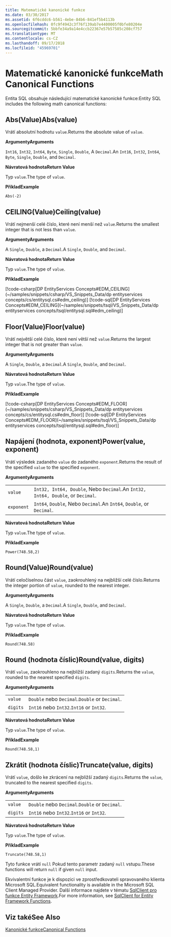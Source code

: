 ```yaml
---
title: Matematické kanonické funkce
ms.date: 03/30/2017
ms.assetid: 6f6cddc6-b561-4ebe-84b6-841ef5b4113b
ms.openlocfilehash: 0fc9f4942c3f76f139ab7e4400005f0bfe80204e
ms.sourcegitcommit: 5bbfe34a9a14e4ccb22367e57b57585c208cf757
ms.translationtype: MT
ms.contentlocale: cs-CZ
ms.lasthandoff: 09/17/2018
ms.locfileid: "45969701"
---
```

# <a name="math-canonical-functions"></a><span data-ttu-id="d6647-102">Matematické kanonické funkce</span><span class="sxs-lookup"><span data-stu-id="d6647-102">Math Canonical Functions</span></span>

<span data-ttu-id="d6647-103">Entita SQL obsahuje následující matematické kanonické funkce:</span><span class="sxs-lookup"><span data-stu-id="d6647-103">Entity SQL includes the following math canonical functions:</span></span>
  
## <a name="absvalue"></a><span data-ttu-id="d6647-104">Abs(Value)</span><span class="sxs-lookup"><span data-stu-id="d6647-104">Abs(value)</span></span>

<span data-ttu-id="d6647-105">Vrátí absolutní hodnotu `value`.</span><span class="sxs-lookup"><span data-stu-id="d6647-105">Returns the absolute value of `value`.</span></span>

<span data-ttu-id="d6647-106">**Argumenty**</span><span class="sxs-lookup"><span data-stu-id="d6647-106">**Arguments**</span></span>

<span data-ttu-id="d6647-107">`Int16`, `Int32`, `Int64`, `Byte`, `Single`, `Double`, A `Decimal`.</span><span class="sxs-lookup"><span data-stu-id="d6647-107">An `Int16`, `Int32`, `Int64`, `Byte`, `Single`, `Double`, and `Decimal`.</span></span>

<span data-ttu-id="d6647-108">**Návratová hodnota**</span><span class="sxs-lookup"><span data-stu-id="d6647-108">**Return Value**</span></span>

<span data-ttu-id="d6647-109">Typ `value`.</span><span class="sxs-lookup"><span data-stu-id="d6647-109">The type of `value`.</span></span>

<span data-ttu-id="d6647-110">**Příklad**</span><span class="sxs-lookup"><span data-stu-id="d6647-110">**Example**</span></span>

`Abs(-2)`

## <a name="ceilingvalue"></a><span data-ttu-id="d6647-111">CEILING(Value)</span><span class="sxs-lookup"><span data-stu-id="d6647-111">Ceiling(value)</span></span>

<span data-ttu-id="d6647-112">Vrátí nejmenší celé číslo, které není menší než `value`.</span><span class="sxs-lookup"><span data-stu-id="d6647-112">Returns the smallest integer that is not less than `value`.</span></span>

<span data-ttu-id="d6647-113">**Argumenty**</span><span class="sxs-lookup"><span data-stu-id="d6647-113">**Arguments**</span></span>

<span data-ttu-id="d6647-114">A `Single`, `Double`, a `Decimal`.</span><span class="sxs-lookup"><span data-stu-id="d6647-114">A `Single`, `Double`, and `Decimal`.</span></span>

<span data-ttu-id="d6647-115">**Návratová hodnota**</span><span class="sxs-lookup"><span data-stu-id="d6647-115">**Return Value**</span></span>

<span data-ttu-id="d6647-116">Typ `value`.</span><span class="sxs-lookup"><span data-stu-id="d6647-116">The type of `value`.</span></span>

<span data-ttu-id="d6647-117">**Příklad**</span><span class="sxs-lookup"><span data-stu-id="d6647-117">**Example**</span></span>

[!code-csharp[DP EntityServices Concepts#EDM_CEILING](~/samples/snippets/csharp/VS_Snippets_Data/dp entityservices concepts/cs/entitysql.cs#edm_ceiling)]
[!code-sql[DP EntityServices Concepts#EDM_CEILING](~/samples/snippets/tsql/VS_Snippets_Data/dp entityservices concepts/tsql/entitysql.sql#edm_ceiling)]

## <a name="floorvalue"></a><span data-ttu-id="d6647-118">Floor(Value)</span><span class="sxs-lookup"><span data-stu-id="d6647-118">Floor(value)</span></span>

<span data-ttu-id="d6647-119">Vrátí největší celé číslo, které není větší než `value`.</span><span class="sxs-lookup"><span data-stu-id="d6647-119">Returns the largest integer that is not greater than `value`.</span></span>

<span data-ttu-id="d6647-120">**Argumenty**</span><span class="sxs-lookup"><span data-stu-id="d6647-120">**Arguments**</span></span>

<span data-ttu-id="d6647-121">A `Single`, `Double`, a `Decimal`.</span><span class="sxs-lookup"><span data-stu-id="d6647-121">A `Single`, `Double`, and `Decimal`.</span></span>

<span data-ttu-id="d6647-122">**Návratová hodnota**</span><span class="sxs-lookup"><span data-stu-id="d6647-122">**Return Value**</span></span>

<span data-ttu-id="d6647-123">Typ `value`.</span><span class="sxs-lookup"><span data-stu-id="d6647-123">The type of `value`.</span></span>

<span data-ttu-id="d6647-124">**Příklad**</span><span class="sxs-lookup"><span data-stu-id="d6647-124">**Example**</span></span>

[!code-csharp[DP EntityServices Concepts#EDM_FLOOR](~/samples/snippets/csharp/VS_Snippets_Data/dp entityservices concepts/cs/entitysql.cs#edm_floor)]
[!code-sql[DP EntityServices Concepts#EDM_FLOOR](~/samples/snippets/tsql/VS_Snippets_Data/dp entityservices concepts/tsql/entitysql.sql#edm_floor)]

## <a name="powervalue-exponent"></a><span data-ttu-id="d6647-125">Napájení (hodnota, exponent)</span><span class="sxs-lookup"><span data-stu-id="d6647-125">Power(value, exponent)</span></span>

<span data-ttu-id="d6647-126">Vrátí výsledek zadaného `value` do zadaného `exponent`.</span><span class="sxs-lookup"><span data-stu-id="d6647-126">Returns the result of the specified `value` to the specified `exponent`.</span></span>

<span data-ttu-id="d6647-127">**Argumenty**</span><span class="sxs-lookup"><span data-stu-id="d6647-127">**Arguments**</span></span>

|  |  |
|--|--|
|`value` | <span data-ttu-id="d6647-128">`Int32, Int64, Double`, Nebo `Decimal`.</span><span class="sxs-lookup"><span data-stu-id="d6647-128">An `Int32, Int64, Double`, or `Decimal`.</span></span> |
|`exponent` | <span data-ttu-id="d6647-129">`Int64`, `Double`, Nebo `Decimal`.</span><span class="sxs-lookup"><span data-stu-id="d6647-129">An `Int64`, `Double`, or `Decimal`.</span></span> |

<span data-ttu-id="d6647-130">**Návratová hodnota**</span><span class="sxs-lookup"><span data-stu-id="d6647-130">**Return Value**</span></span>

<span data-ttu-id="d6647-131">Typ `value`.</span><span class="sxs-lookup"><span data-stu-id="d6647-131">The type of `value`.</span></span>

<span data-ttu-id="d6647-132">**Příklad**</span><span class="sxs-lookup"><span data-stu-id="d6647-132">**Example**</span></span>

`Power(748.58,2)`

## <a name="roundvalue"></a><span data-ttu-id="d6647-133">Round(Value)</span><span class="sxs-lookup"><span data-stu-id="d6647-133">Round(value)</span></span>

<span data-ttu-id="d6647-134">Vrátí celočíselnou část `value`, zaokrouhlený na nejbližší celé číslo.</span><span class="sxs-lookup"><span data-stu-id="d6647-134">Returns the integer portion of `value`, rounded to the nearest integer.</span></span>

<span data-ttu-id="d6647-135">**Argumenty**</span><span class="sxs-lookup"><span data-stu-id="d6647-135">**Arguments**</span></span>

<span data-ttu-id="d6647-136">A `Single`, `Double`, a `Decimal`.</span><span class="sxs-lookup"><span data-stu-id="d6647-136">A `Single`, `Double`, and `Decimal`.</span></span>

<span data-ttu-id="d6647-137">**Návratová hodnota**</span><span class="sxs-lookup"><span data-stu-id="d6647-137">**Return Value**</span></span>

<span data-ttu-id="d6647-138">Typ `value`.</span><span class="sxs-lookup"><span data-stu-id="d6647-138">The type of `value`.</span></span>

<span data-ttu-id="d6647-139">**Příklad**</span><span class="sxs-lookup"><span data-stu-id="d6647-139">**Example**</span></span>

`Round(748.58)`

## <a name="roundvalue-digits"></a><span data-ttu-id="d6647-140">Round (hodnota číslic)</span><span class="sxs-lookup"><span data-stu-id="d6647-140">Round(value, digits)</span></span>

<span data-ttu-id="d6647-141">Vrátí `value`, zaokrouhleno na nejbližší zadaný `digits`.</span><span class="sxs-lookup"><span data-stu-id="d6647-141">Returns the `value`, rounded to the nearest specified `digits`.</span></span>

<span data-ttu-id="d6647-142">**Argumenty**</span><span class="sxs-lookup"><span data-stu-id="d6647-142">**Arguments**</span></span>

|  |  |
|--|--|
|`value`|<span data-ttu-id="d6647-143">`Double` nebo `Decimal`.</span><span class="sxs-lookup"><span data-stu-id="d6647-143">`Double` or `Decimal`.</span></span>|
|`digits`|<span data-ttu-id="d6647-144">`Int16` nebo `Int32`.</span><span class="sxs-lookup"><span data-stu-id="d6647-144">`Int16` or `Int32`.</span></span>|

<span data-ttu-id="d6647-145">**Návratová hodnota**</span><span class="sxs-lookup"><span data-stu-id="d6647-145">**Return Value**</span></span>

<span data-ttu-id="d6647-146">Typ `value`.</span><span class="sxs-lookup"><span data-stu-id="d6647-146">The type of `value`.</span></span>

<span data-ttu-id="d6647-147">**Příklad**</span><span class="sxs-lookup"><span data-stu-id="d6647-147">**Example**</span></span>

`Round(748.58,1)`

## <a name="truncatevalue-digits"></a><span data-ttu-id="d6647-148">Zkrátit (hodnota číslic)</span><span class="sxs-lookup"><span data-stu-id="d6647-148">Truncate(value, digits)</span></span>

<span data-ttu-id="d6647-149">Vrátí `value`, došlo ke zkrácení na nejbližší zadaný `digits`.</span><span class="sxs-lookup"><span data-stu-id="d6647-149">Returns the `value`, truncated to the nearest specified `digits`.</span></span>

<span data-ttu-id="d6647-150">**Argumenty**</span><span class="sxs-lookup"><span data-stu-id="d6647-150">**Arguments**</span></span>

|  |  |
|--|--|
|`value`|<span data-ttu-id="d6647-151">`Double` nebo `Decimal`.</span><span class="sxs-lookup"><span data-stu-id="d6647-151">`Double` or `Decimal`.</span></span>|
|`digits`|<span data-ttu-id="d6647-152">`Int16` nebo `Int32`.</span><span class="sxs-lookup"><span data-stu-id="d6647-152">`Int16` or `Int32`.</span></span>|

<span data-ttu-id="d6647-153">**Návratová hodnota**</span><span class="sxs-lookup"><span data-stu-id="d6647-153">**Return Value**</span></span>

<span data-ttu-id="d6647-154">Typ `value`.</span><span class="sxs-lookup"><span data-stu-id="d6647-154">The type of `value`.</span></span>

<span data-ttu-id="d6647-155">**Příklad**</span><span class="sxs-lookup"><span data-stu-id="d6647-155">**Example**</span></span>

`Truncate(748.58,1)`  
  
 <span data-ttu-id="d6647-156">Tyto funkce vrátí `null` Pokud tento parametr zadaný `null` vstupu.</span><span class="sxs-lookup"><span data-stu-id="d6647-156">These functions will return `null` if given `null` input.</span></span>  
  
 <span data-ttu-id="d6647-157">Ekvivalentní funkce je k dispozici ve zprostředkovateli spravovaného klienta Microsoft SQL.</span><span class="sxs-lookup"><span data-stu-id="d6647-157">Equivalent functionality is available in the Microsoft SQL Client Managed Provider.</span></span> <span data-ttu-id="d6647-158">Další informace najdete v tématu [SqlClient pro funkce Entity Framework](../../../../../../docs/framework/data/adonet/ef/sqlclient-for-ef-functions.md).</span><span class="sxs-lookup"><span data-stu-id="d6647-158">For more information, see [SqlClient for Entity Framework Functions](../../../../../../docs/framework/data/adonet/ef/sqlclient-for-ef-functions.md).</span></span>  
  
## <a name="see-also"></a><span data-ttu-id="d6647-159">Viz také</span><span class="sxs-lookup"><span data-stu-id="d6647-159">See Also</span></span>  
 [<span data-ttu-id="d6647-160">Kanonické funkce</span><span class="sxs-lookup"><span data-stu-id="d6647-160">Canonical Functions</span></span>](../../../../../../docs/framework/data/adonet/ef/language-reference/canonical-functions.md)
